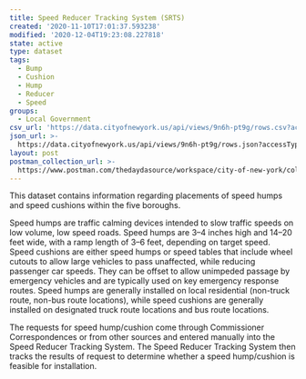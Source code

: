 ```yaml
---
title: Speed Reducer Tracking System (SRTS)
created: '2020-11-10T17:01:37.593238'
modified: '2020-12-04T19:23:08.227818'
state: active
type: dataset
tags:
  - Bump
  - Cushion
  - Hump
  - Reducer
  - Speed
groups:
  - Local Government
csv_url: 'https://data.cityofnewyork.us/api/views/9n6h-pt9g/rows.csv?accessType=DOWNLOAD'
json_url: >-
  https://data.cityofnewyork.us/api/views/9n6h-pt9g/rows.json?accessType=DOWNLOAD
layout: post
postman_collection_url: >-
  https://www.postman.com/thedaydasource/workspace/city-of-new-york/collection/15909983-09bc41c4-00de-4fdd-afbe-b79300d6240d
---
```

This dataset contains information regarding placements of speed humps and speed cushions within the five boroughs. 

Speed humps are traffic calming devices intended to slow traffic speeds on low volume, low speed roads. Speed humps are 3–4 inches high and 14–20 feet wide, with a ramp length of 3–6 feet, depending on target speed. Speed cushions are either speed humps or speed tables that include wheel cutouts to allow large vehicles to pass unaffected, while reducing passenger car speeds. They can be offset to allow unimpeded passage by emergency vehicles and are typically used on key emergency response routes. Speed humps are generally installed on local residential (non-truck route, non-bus route locations), while speed cushions are generally installed on designated truck route locations and bus route locations.

The requests for speed hump/cushion come through Commissioner Correspondences or from other sources and entered manually into the Speed Reducer Tracking System. The Speed Reducer Tracking System then tracks the results of request to determine whether a speed hump/cushion is feasible for installation.
